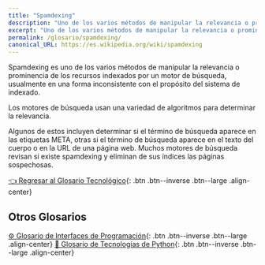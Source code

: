 ```yaml
---
title: "Spamdexing"
description: "Uno de los varios métodos de manipular la relevancia o prominencia de los recursos indexados por un motor de búsqueda"
excerpt: "Uno de los varios métodos de manipular la relevancia o prominencia de los recursos indexados por un motor de búsqueda"
permalink: /glosario/spamdexing/
canonical_URL: https://es.wikipedia.org/wiki/spamdexing
---
```


Spamdexing es uno de los varios métodos de manipular la relevancia o prominencia de los recursos indexados por un motor de búsqueda, usualmente en una forma inconsistente con el propósito del sistema de indexado.

Los motores de búsqueda usan una variedad de algoritmos para determinar la relevancia.

Algunos de estos incluyen determinar si el término de búsqueda aparece en las etiquetas META, otras si el término de búsqueda aparece en el texto del cuerpo o en la URL de una página web. Muchos motores de búsqueda revisan si existe spamdexing y eliminan de sus índices las páginas sospechosas.

[👈 Regresar al Glosario Tecnológico](/glosario/){: .btn .btn--inverse .btn--large .align-center}

## Otros Glosarios

[⚙ Glosario de Interfaces de Programación](/glosario/completo-interfaces-programacion/){: .btn .btn--inverse .btn--large .align-center}
[🐍 Glosario de Tecnologías de Python](/glosario/completo-tecnologias-python/){: .btn .btn--inverse .btn--large .align-center}